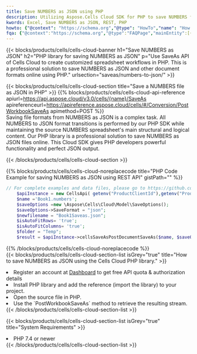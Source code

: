 ```yaml
---
title: Save NUMBERS as JSON using PHP 
description: Utilizing Aspose.Cells Cloud SDK for PHP to save NUMBERS format file as JSON format file. 
kwords: Excel, Save NUMBERS as JSON, REST, PHP
howto: {"@context": "https://schema.org","@type": "HowTo","name": "How to save NUMBERS as JSON using the Cells Cloud PHP library.","description": "How to save NUMBERS as JSON using the Cells Cloud PHP library.","image": {"@type": "ImageObject"},"url": "/php/saveas/numbers-to-json/","step": [{ "@type": "HowToStep","name": "How to save NUMBERS as JSON using the Cells Cloud PHP library. step 1", "image": {"@type": "ImageObject",},"url": "/php/saveas/numbers-to-json/","text": "Register an account at <a href='https://dashboard.aspose.cloud/'>Dashboard</a> to get free API quota & authorization details",},{ "@type": "HowToStep","name": "How to save NUMBERS as JSON using the Cells Cloud PHP library. step 1", "image": {"@type": "ImageObject",},"url": "/php/saveas/numbers-to-json/","text": "Install PHP library and add the reference (import the library) to your project.",},{ "@type": "HowToStep","name": "How to save NUMBERS as JSON using the Cells Cloud PHP library. step 1", "image": {"@type": "ImageObject",},"url": "/php/saveas/numbers-to-json/","text": "Open the source file in PHP.",},{ "@type": "HowToStep","name": "How to save NUMBERS as JSON using the Cells Cloud PHP library. step 1", "image": {"@type": "ImageObject",},"url": "/php/saveas/numbers-to-json/","text": "Use the `PostWorkbookSaveAs` method to retrieve the resulting stream.",}, ],"supply": {"@type": "HowToSupply","name": "document"},"tool": [{"@type": "HowToTool","name": "phpstorm, Visual Studio Code, Eclipse"},{"@type": "HowToTool","name": "Aspose Cells"}],"totalTime": "PT6M"}
fqa: {"@context":"https://schema.org","@type":"FAQPage","mainEntity":[{"@type":"Question","name":"Why save file as other formats file in C# using REST API?","acceptedAnswer":{"@type":"Answer","text":"Documents are encoded in many ways, and some files may be incompatible with the software you use. To open and read such files, just save them as appropriate file formats.<br/><ol><li>Install .NET SDK and add the reference (import the library) to your project.</li><li>Open the source file in C# using REST API.</li><li>Call the PostWorkbookSaveAsRequest() method, passing an output filename with required extension.</li><li>Get the result of save as a separate file.</li></ol>"}},{"@type":"Question","name":"What file formats can I save as with your C# library?","acceptedAnswer":{"@type":"Answer","text":"We support a variety of file formats for conversion using .NET library, including XLSX, Excel, xls , PDF, CSV, HTML, Markdown, XML, PNG, JPG, TIFF, Json, TXT and many more."}},{"@type":"Question","name":"What is the maximum allowed file size for conversion using this .NET library?","acceptedAnswer":{"@type":"Answer","text":"There are no file size limits for format conversions using .NET library."}}]}
---
```



{{< blocks/products/cells/cells-cloud-banner h1="Save NUMBERS as JSON" h2="PHP library for saving NUMBERS as JSON" p="Use SaveAs API of Cells Cloud to create customized spreadsheet workflows in PHP. This is a professional solution to save NUMBERS as JSON and other document formats online using PHP." urlsection="saveas/numbers-to-json/" >}}

{{< blocks/products/cells/cells-cloud-section  title="Save a NUMBERS file as JSON in PHP" >}}
{{% blocks/products/cells/cells-cloud-api-reference  apiurl=https://api.aspose.cloud/v3.0/cells/{name}/SaveAs  apireferenceurl=https://apireference.aspose.cloud/cells/#/Conversion/PostWorkbookSaveAs  apimethod=POST %}}
<br/>
Saving file formats from NUMBERS as JSON is a complex task. All NUMBERS to JSON format transitions is performed by our PHP SDK while maintaining the source NUMBERS spreadsheet's main structural and logical content. Our PHP library is a professional solution to save NUMBERS as JSON files online. This Cloud SDK gives PHP developers powerful functionality and perfect JSON output.

{{< /blocks/products/cells/cells-cloud-section >}}

{{% blocks/products/cells/cells-cloud-noreplacecode title="PHP Code Example for saving NUMBERS as JSON using REST API" gistPath="" %}}
  
```php
// For complete examples and data files, please go to https://github.com/aspose-cells-cloud/aspose-cells-cloud-php/
    $apiInstance = new CellsApi( getenv("ProductClientId"),getenv("ProductClientSecret") );
    $name ='Book1.numbers';
    $saveOptions =new \Aspose\Cells\Cloud\Model\SaveOptions();
    $saveOptions->SaveFormat = "json";
    $newfilename = "Book1Saveas.json";
    $isAutoFitRows= 'true';
    $isAutoFitColumns= 'true';
    $folder = "Temp";
    $result = $apiInstance->cellsSaveAsPostDocumentSaveAs($name, $saveOptions, $newfilename,$isAutoFitRows, $isAutoFitColumns, $folder);
```
  
{{% /blocks/products/cells/cells-cloud-noreplacecode  %}}
<br/>
{{< blocks/products/cells/cells-cloud-section-list isGrey="true"  title="How to save NUMBERS as JSON using the Cells Cloud PHP library." >}}
<li>Register an account at <a href="https://dashboard.aspose.cloud/">Dashboard</a> to get free API quota & authorization details</li>
<li>Install PHP library and add the reference (import the library) to your project.</li>
<li>Open the source file in PHP.</li>
<li>Use the `PostWorkbookSaveAs` method to retrieve the resulting stream.</li>
{{< /blocks/products/cells/cells-cloud-section-list >}}

{{< blocks/products/cells/cells-cloud-section-list isGrey="true"  title="System Requirements" >}}
<li>PHP 7.4 or newer</li>
{{< /blocks/products/cells/cells-cloud-section-list >}}
